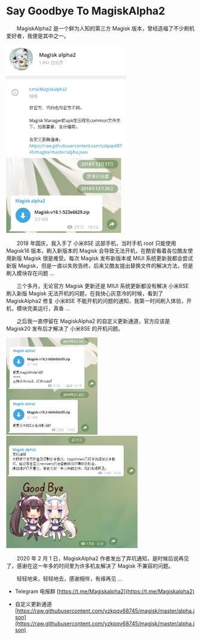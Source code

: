 # Say Goodbye To MagiskAlpha2

&emsp;&emsp;MagiskAlpha2 是一个鲜为人知的第三方 Magisk 版本，曾经造福了不少刷机爱好者，我便是其中之一。

<img src="imgs/magiskAlpha2.png" height=300px;>    <img src="imgs/start.png" height=200px;>

&emsp;&emsp;2018 年国庆，我入手了 小米8SE 这部手机，当时手机 root 只能使用 Magisk16 版本，刷入新版本的 Magisk 会导致无法开机，在酷安看着各位酷友使用新版 Magisk 很是难受。每次 Magisk 发布新版本或 MIUI 系统更新我都会尝试新版 Magisk，但是一直以失败告终，后来又酷友提出替换文件的解决方法，但是刷入模块存在问题 ...

&emsp;&emsp;三个多月，无论官方 Magisk 更新还是 MIUI 系统更新都没有解决 小米8SE 刷入新版 Magisk 无法开机的问题，在我快心灰意冷的时候，看到了 MagiskAlpha2 修复 小米8SE 不能开机的问题的通知，我第一时间刷入体验，开机，模块完美运行，真香 ...

&emsp;&emsp;之后我一直停留在 MagiskAlpha2 的自定义更新通道，官方应该是 Magisk20 发布后才解决了 小米8SE 的开机问题。

<img src="imgs/fix8se.png" height=260px;>    <img src="imgs/goodBye.png" height=300px;>

&emsp;&emsp;2020 年 2 月 1 日，MagiskAlpha2 作者发出了弃坑通知，是时候后说再见了，感谢在这一年多的时间里为许多机友解决了 Magisk 不兼容的问题。

&emsp;&emsp;轻轻地来，轻轻地去，感谢相伴，有缘再见 ...

* Telegram 电报群 [https://t.me/Magiskalpha2](https://t.me/Magiskalpha2)

* 自定义更新通道 [https://raw.githubusercontent.com/yzkpqv68745/magisk/master/alpha.json](https://raw.githubusercontent.com/yzkpqv68745/magisk/master/alpha.json)